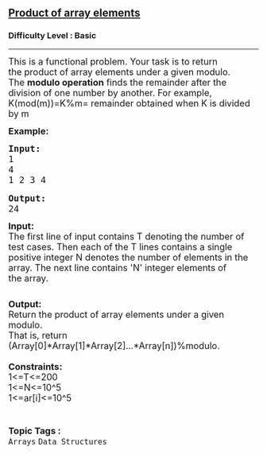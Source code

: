 <h2><a href="https://practice.geeksforgeeks.org/problems/product-of-array-element/1?page=2&difficulty[]=-1&category[]=Arrays&sortBy=submissions">Product of array elements</a></h2><h3>Difficulty Level : Basic</h3><hr><div class="problems_problem_content__Xm_eO"><p><span style="font-size:18px">This is a functional problem. Your task is to return the&nbsp;product of array elements under a given modulo. </span><br>
<span style="font-size:18px">The <strong>modulo operation</strong> finds the remainder after the division of one number by another. For example, K(mod(m))=K%m= remainder obtained when K is divided by m</span></p>

<p><span style="font-size:18px"><strong>Example:</strong></span></p>

<pre><span style="font-size:18px"><strong>Input:
</strong></span><span style="font-size:18px">1
4
1 2 3 4</span>

<span style="font-size:18px"><strong>Output:
</strong></span><span style="font-size:18px">24</span></pre>

<p><span style="font-size:18px"><strong>Input:</strong><br>
The first line of input contains T denoting the number of test cases. Then each of the T lines contains a single positive integer N denotes the number of elements in the array. The next line contains 'N' integer elements of the&nbsp;array.</span></p>

<p><br>
<span style="font-size:18px"><strong>Output:</strong></span><br>
<span style="font-size:18px">Return the product of array elements under a given modulo.<br>
That is, return (Array[0]*Array[1]*Array[2]...*Array[n])%modulo.<br>
<br>
<strong>Constraints:</strong></span><br>
<span style="font-size:18px">1&lt;=T&lt;=200<br>
1&lt;=N&lt;=10^5<br>
1&lt;=ar[i]&lt;=10^5</span></p>
</div><br><p><span style=font-size:18px><strong>Topic Tags : </strong><br><code>Arrays</code>&nbsp;<code>Data Structures</code>&nbsp;